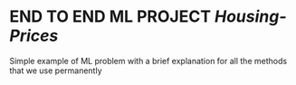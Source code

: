 # END TO END ML PROJECT *Housing-Prices*
Simple example of ML problem with a brief explanation for all the methods that we use permanently
